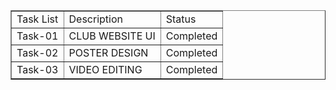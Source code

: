 
<table border=1 cellpadding="2" cellspacing="2">
<tr>
<td>Task List</td>
<td>Description</td>
<td>Status</td>
</tr>
<tr>
<td>Task-01</td>
<td>CLUB WEBSITE UI</td>
<td>Completed</td>
</tr>
<tr>
<td>Task-02</td>
<td>POSTER DESIGN</td>
<td>Completed</td>
</tr>
<tr>
<td>Task-03</td>
<td>VIDEO EDITING</td>
<td>Completed</td>
</tr>
</table>